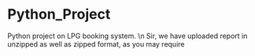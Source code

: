 # Python_Project
Python project on LPG booking system. \n
Sir, we have uploaded report in unzipped as well as zipped format, as you may require
